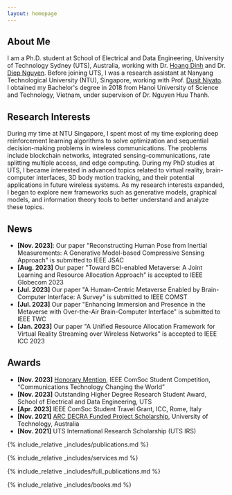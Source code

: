 ```yaml
---
layout: homepage
---
```


## About Me

I am a Ph.D. student at School of Electrical and Data Engineering, University of Technology Sydney (UTS), Australia, working with Dr. [Hoang Dinh](https://sites.google.com/view/dinh-thai-hoang/) and Dr. [Diep Nguyen](https://sites.google.com/view/diep-n-nguyen/). Before joining UTS, I was a research assistant at Nanyang Technological University (NTU), Singapore, working with Prof. [Dusit Niyato](https://personal.ntu.edu.sg/dniyato/). I obtained my Bachelor's degree in 2018 from Hanoi University of Science and Technology, Vietnam, under supervison of Dr. Nguyen Huu Thanh. 

## Research Interests

During my time at NTU Singapore, I spent most of my time exploring deep reinforcement learning algorithms to solve optimization and sequential decision-making problems in wireless communications. The problems include blockchain networks, integrated sensing-communications, rate splitting multiple access, and edge computing. During my PhD studies at UTS, I became interested in advanced topics related to virtual reality, brain-computer interfaces, 3D body motion tracking, and their potential applications in future wireless systems. As my research interests expanded, I began to explore new frameworks such as generative models, graphical models, and information theory tools to better understand and analyze these topics.

## News
- **[Nov. 2023]**: Our paper "Reconstructing Human Pose from Inertial Measurements: A Generative Model-based Compressive Sensing Approach" is submitted to IEEE JSAC
- **[Aug. 2023]** Our paper "Toward BCI-enabled Metaverse: A Joint Learning and Resource Allocation Approach" is accepted to IEEE Globecom 2023
- **[Jul. 2023]** Our paper "A Human-Centric Metaverse Enabled by Brain-Computer Interface: A Survey" is submitted to IEEE COMST
- **[Jul. 2023]** Our paper "Enhancing Immersion and Presence in the Metaverse with Over-the-Air Brain-Computer Interface"  is submitted to IEEE TWC
- **[Jan. 2023]** Our paper "A Unified Resource Allocation Framework for Virtual Reality Streaming over Wireless Networks" is accepted to IEEE ICC 2023

## Awards
- **[Nov. 2023]** [Honorary Mention](https://www.comsoc.org/membership/ieee-comsoc-student-competition/winners), IEEE ComSoc Student Competition, “Communications Technology Changing the World”
- **[Nov. 2023]** Outstanding Higher Degree Research Student Award, School of Electrical and Data Engineering, UTS 
- **[Apr. 2023]** IEEE ComSoc Student Travel Grant, ICC, Rome, Italy
- **[Nov. 2021]** [ARC DECRA Funded Project Scholarship](https://www.arc.gov.au/funding-research/funding-schemes/discovery-program/discovery-early-career-researcher-award-decra), University of Technology, Australia
- **[Nov. 2021]** UTS International Research Scholarship (UTS IRS)

{% include_relative _includes/publications.md %}

{% include_relative _includes/services.md %}

{% include_relative _includes/full_publications.md %}

{% include_relative _includes/books.md %}